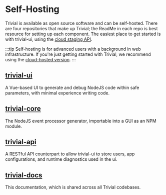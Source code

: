 # Self-Hosting

Trivial is available as open source software and can be self-hosted. There are four repositories that make up Trivial; the ReadMe in each repo is best resource for setting up each component. The easiest place to get started is with trivial-ui, using the [cloud staging API](/developer-guides/cloud-staging-api).




:::tip Self-hosting is for advanced users with a background in web infrastructure.
If you're just getting started with Trivial, we recommend using the [cloud-hosted version](https://www.trivialapps.io).
:::

## [trivial-ui](https://github.com/solid-adventure/trivial-ui)
A Vue-based UI to generate and debug NodeJS code within safe parameters, with minimal experience writing code.

## [trivial-core](https://github.com/solid-adventure/trivial-core)
The NodeJS event processor generator, importable into a GUI as an NPM module.

## [trivial-api](https://github.com/solid-adventure/trivial-api)
A RESTful API counterpart to allow trivial-ui to store users, app configurations, and runtime diagnostics used in the ui.

## [trivial-docs](https://github.com/solid-adventure/trivial-docs)
This documentation, which is shared across all Trivial codebases.
